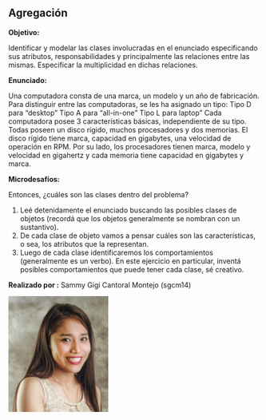 Agregación
---

**Objetivo:**

Identificar y modelar las clases involucradas en el enunciado especificando sus atributos,
responsabilidades y principalmente las relaciones entre las mismas. Especificar la
multiplicidad en dichas relaciones.

**Enunciado:**

Una computadora consta de una marca, un modelo y un año de fabricación. Para distinguir
entre las computadoras, se les ha asignado un tipo:
Tipo D para “desktop”
Tipo A para “all-in-one”
Tipo L para laptop”
Cada computadora posee 3 características básicas, independiente de su tipo. Todas poseen
un disco rígido, muchos procesadores y dos memorias. El disco rígido tiene marca, capacidad
en gigabytes, una velocidad de operación en RPM. Por su lado, los procesadores tienen marca,
modelo y velocidad en gigahertz y cada memoria tiene capacidad en gigabytes y marca.

**Microdesafíos:**

Entonces, ¿cuáles son las clases dentro del problema?
1. Leé detenidamente el enunciado buscando las posibles clases de objetos (recordá que los objetos generalmente se nombran con un sustantivo).
2. De cada clase de objeto vamos a pensar cuáles son las características, o sea, los
   atributos que la representan.
3. Luego de cada clase identificaremos los comportamientos (generalmente es un verbo).
   En este ejercicio en particular, inventá posibles comportamientos que puede tener
   cada clase, sé creativo.


**Realizado por :** Sammy Gigi Cantoral Montejo (sgcm14)

<img src ="https://raw.githubusercontent.com/sgcm14/sgcm14/main/sammy.jpg" width="200">
